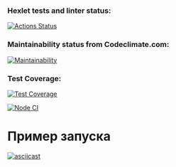 ### Hexlet tests and linter status:
[![Actions Status](https://github.com/GPWD/frontend-project-46/actions/workflows/hexlet-check.yml/badge.svg)](https://github.com/GPWD/frontend-project-46/actions)

### Maintainability status from Codeclimate.com:
[![Maintainability](https://api.codeclimate.com/v1/badges/a251e1edf1644160da3a/maintainability)](https://codeclimate.com/github/GPWD/frontend-project46/maintainability)

### Test Coverage:
[![Test Coverage](https://api.codeclimate.com/v1/badges/a251e1edf1644160da3a/test_coverage)](https://codeclimate.com/github/GPWD/frontend-project46/test_coverage)

[![Node CI](https://github.com/GPWD/frontend-project46/actions/workflows/nodejs.yml/badge.svg)](https://github.com/GPWD/frontend-project46/actions)

# Пример запуска
[![asciicast](https://asciinema.org/a/JbVa1fEeDIJCZndGSjU2VbHk8.svg)](https://asciinema.org/a/JbVa1fEeDIJCZndGSjU2VbHk8)
